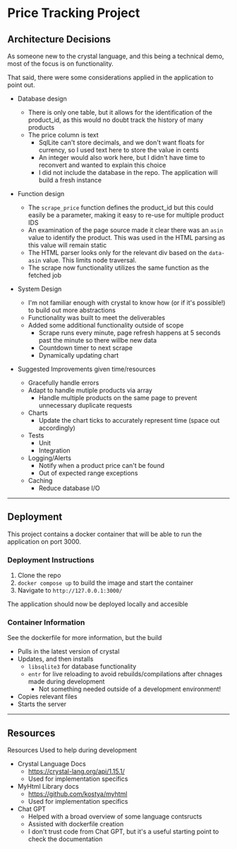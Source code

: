 # Price Tracking Project

## Architecture Decisions

As someone new to the crystal language, and this being a technical demo, most of the focus is on functionality.

That said, there were some considerations applied in the application to point out.

- Database design
    - There is only one table, but it allows for the identification of the product_id, as this would no doubt track the history of many products
    - The price column is text
        - SqlLite can't store decimals, and we don't want floats for currency, so I used text here to store the value in cents
        - An integer would also work here, but I didn't have time to reconvert and wanted to explain this choice
        - I did not include the database in the repo. The application will build a fresh instance


- Function design
    - The `scrape_price` function defines the product_id but this could easily be a parameter, making it easy to re-use for multiple product IDS
    - An examination of the page source made it clear there was an `asin` value to identify the product. This was used in the HTML parsing as this value will remain static
    - The HTML parser looks only for the relevant div based on the `data-asin` value. This limits node traversal.
    - The scrape now functionality utilizes the same function as the fetched job

- System Design
    - I'm not familiar enough with crystal to know how (or if it's possible!) to build out more abstractions
    - Functionality was built to meet the deliverables
    - Added some additional functionality outside of scope
        - Scrape runs every minute, page refresh happens at 5 seconds past the minute so there willbe new data
        - Countdown timer to next scrape
        - Dynamically updating chart

- Suggested Improvements given time/resources
    - Gracefully handle errors
    - Adapt to handle mutiple products via array
        - Handle multiple products on the same page to prevent unnecessary duplicate requests
    - Charts
        - Update the chart ticks to accurately represent time (space out accordingly)
    - Tests
        - Unit
        - Integration
    - Logging/Alerts
        - Notify when a product price can't be found
        - Out of expected range exceptions
    - Caching
        - Reduce database I/O

---

## Deployment
This project contains a docker container that will be able to run the application on port 3000.

### Deployment Instructions
1. Clone the repo
2. `docker compose up` to build the image and start the container
3. Navigate to `http://127.0.0.1:3000/`

The application should now be deployed locally and accesible

### Container Information
See the dockerfile for more information, but the build
- Pulls in the latest version of crystal
- Updates, and then installs
    - `libsqlite3` for database functionality
    - `entr` for live reloading to avoid rebuilds/compilations after chnages made during development
        - Not something needed outside of a development environment!
- Copies relevant files
- Starts the server

--- 

## Resources

Resources Used to help during development

- Crystal Language Docs
    - https://crystal-lang.org/api/1.15.1/
    - Used for implementation specifics
- MyHtml Library docs
    - https://github.com/kostya/myhtml
    - Used for implementation specifics
- Chat GPT
    - Helped with a broad overview of some language contsructs
    - Assisted with dockerfile creation
    - I don't trust code from Chat GPT, but it's a useful starting point to check the documentation
